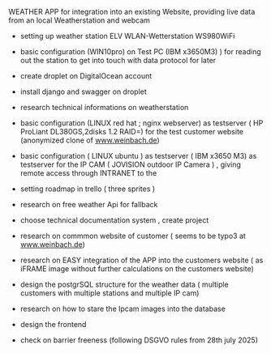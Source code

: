 WEATHER APP for integration into an existing Website, providing live data from an local Weatherstation and webcam


- setting up weather station ELV WLAN-Wetterstation WS980WiFi

- basic configuration (WIN10pro) on  Test PC (IBM x3650M3) ) for reading out the station to get
  into touch with data protocol for later

- create droplet on DigitalOcean account

- install django and swagger on droplet

- research technical informations on weatherstation

- basic configuration (LINUX red hat ; nginx webserver) as testserver ( HP ProLiant
  DL380GS,2disks 1.2 RAID=) for the test customer website 
  (anonymized clone of www.weinbach.de) 

- basic configuration ( LINUX ubuntu ) as testserver ( IBM x3650 M3) as testserver for the IP CAM
  ( JOVISION outdoor IP Camera ) , giving remote access through INTRANET to the 

- setting roadmap in trello ( three sprites )

- research on free weather Api for fallback

- choose technical documentation system , create project

- research on commmon website of customer ( seems to be typo3 at www.weinbach.de)

- research  on EASY integration of the APP into the customers website ( as iFRAME image
  without further calculations on the customers website)

- design the postgrSQL structure for the weather data ( multiple customers with multiple stations and multiple IP cam)

- research on how to stare the Ipcam images into the database

- design the frontend 

- check on barrier freeness (following DSGVO rules from 28th july 2025)



